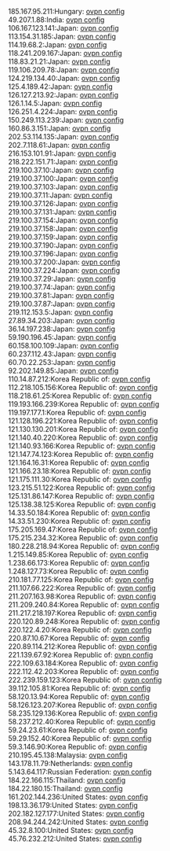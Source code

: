 185.167.95.211:Hungary: [ovpn config](vpn/185_167_95_211.ovpn)  
49.207.1.88:India: [ovpn config](vpn/49_207_1_88.ovpn)  
106.167.123.141:Japan: [ovpn config](vpn/106_167_123_141.ovpn)  
113.154.31.185:Japan: [ovpn config](vpn/113_154_31_185.ovpn)  
114.19.68.2:Japan: [ovpn config](vpn/114_19_68_2.ovpn)  
118.241.209.167:Japan: [ovpn config](vpn/118_241_209_167.ovpn)  
118.83.21.21:Japan: [ovpn config](vpn/118_83_21_21.ovpn)  
119.106.209.78:Japan: [ovpn config](vpn/119_106_209_78.ovpn)  
124.219.134.40:Japan: [ovpn config](vpn/124_219_134_40.ovpn)  
125.4.189.42:Japan: [ovpn config](vpn/125_4_189_42.ovpn)  
126.127.213.92:Japan: [ovpn config](vpn/126_127_213_92.ovpn)  
126.1.14.5:Japan: [ovpn config](vpn/126_1_14_5.ovpn)  
126.251.4.224:Japan: [ovpn config](vpn/126_251_4_224.ovpn)  
150.249.113.239:Japan: [ovpn config](vpn/150_249_113_239.ovpn)  
160.86.3.151:Japan: [ovpn config](vpn/160_86_3_151.ovpn)  
202.53.114.135:Japan: [ovpn config](vpn/202_53_114_135.ovpn)  
202.7.118.61:Japan: [ovpn config](vpn/202_7_118_61.ovpn)  
216.153.101.91:Japan: [ovpn config](vpn/216_153_101_91.ovpn)  
218.222.151.71:Japan: [ovpn config](vpn/218_222_151_71.ovpn)  
219.100.37.10:Japan: [ovpn config](vpn/219_100_37_10.ovpn)  
219.100.37.100:Japan: [ovpn config](vpn/219_100_37_100.ovpn)  
219.100.37.103:Japan: [ovpn config](vpn/219_100_37_103.ovpn)  
219.100.37.11:Japan: [ovpn config](vpn/219_100_37_11.ovpn)  
219.100.37.126:Japan: [ovpn config](vpn/219_100_37_126.ovpn)  
219.100.37.131:Japan: [ovpn config](vpn/219_100_37_131.ovpn)  
219.100.37.154:Japan: [ovpn config](vpn/219_100_37_154.ovpn)  
219.100.37.158:Japan: [ovpn config](vpn/219_100_37_158.ovpn)  
219.100.37.159:Japan: [ovpn config](vpn/219_100_37_159.ovpn)  
219.100.37.190:Japan: [ovpn config](vpn/219_100_37_190.ovpn)  
219.100.37.196:Japan: [ovpn config](vpn/219_100_37_196.ovpn)  
219.100.37.200:Japan: [ovpn config](vpn/219_100_37_200.ovpn)  
219.100.37.224:Japan: [ovpn config](vpn/219_100_37_224.ovpn)  
219.100.37.29:Japan: [ovpn config](vpn/219_100_37_29.ovpn)  
219.100.37.74:Japan: [ovpn config](vpn/219_100_37_74.ovpn)  
219.100.37.81:Japan: [ovpn config](vpn/219_100_37_81.ovpn)  
219.100.37.87:Japan: [ovpn config](vpn/219_100_37_87.ovpn)  
219.112.153.5:Japan: [ovpn config](vpn/219_112_153_5.ovpn)  
27.89.34.203:Japan: [ovpn config](vpn/27_89_34_203.ovpn)  
36.14.197.238:Japan: [ovpn config](vpn/36_14_197_238.ovpn)  
59.190.196.45:Japan: [ovpn config](vpn/59_190_196_45.ovpn)  
60.158.100.109:Japan: [ovpn config](vpn/60_158_100_109.ovpn)  
60.237.112.43:Japan: [ovpn config](vpn/60_237_112_43.ovpn)  
60.70.22.253:Japan: [ovpn config](vpn/60_70_22_253.ovpn)  
92.202.149.85:Japan: [ovpn config](vpn/92_202_149_85.ovpn)  
110.14.87.212:Korea Republic of: [ovpn config](vpn/110_14_87_212.ovpn)  
112.218.105.156:Korea Republic of: [ovpn config](vpn/112_218_105_156.ovpn)  
118.218.61.25:Korea Republic of: [ovpn config](vpn/118_218_61_25.ovpn)  
119.193.166.239:Korea Republic of: [ovpn config](vpn/119_193_166_239.ovpn)  
119.197.177.1:Korea Republic of: [ovpn config](vpn/119_197_177_1.ovpn)  
121.128.196.221:Korea Republic of: [ovpn config](vpn/121_128_196_221.ovpn)  
121.130.130.201:Korea Republic of: [ovpn config](vpn/121_130_130_201.ovpn)  
121.140.40.220:Korea Republic of: [ovpn config](vpn/121_140_40_220.ovpn)  
121.140.93.166:Korea Republic of: [ovpn config](vpn/121_140_93_166.ovpn)  
121.147.74.123:Korea Republic of: [ovpn config](vpn/121_147_74_123.ovpn)  
121.164.16.31:Korea Republic of: [ovpn config](vpn/121_164_16_31.ovpn)  
121.166.23.18:Korea Republic of: [ovpn config](vpn/121_166_23_18.ovpn)  
121.175.111.30:Korea Republic of: [ovpn config](vpn/121_175_111_30.ovpn)  
123.215.51.122:Korea Republic of: [ovpn config](vpn/123_215_51_122.ovpn)  
125.131.86.147:Korea Republic of: [ovpn config](vpn/125_131_86_147.ovpn)  
125.138.38.125:Korea Republic of: [ovpn config](vpn/125_138_38_125.ovpn)  
14.33.50.184:Korea Republic of: [ovpn config](vpn/14_33_50_184.ovpn)  
14.33.51.230:Korea Republic of: [ovpn config](vpn/14_33_51_230.ovpn)  
175.205.169.47:Korea Republic of: [ovpn config](vpn/175_205_169_47.ovpn)  
175.215.234.32:Korea Republic of: [ovpn config](vpn/175_215_234_32.ovpn)  
180.228.218.94:Korea Republic of: [ovpn config](vpn/180_228_218_94.ovpn)  
1.215.149.85:Korea Republic of: [ovpn config](vpn/1_215_149_85.ovpn)  
1.238.66.173:Korea Republic of: [ovpn config](vpn/1_238_66_173.ovpn)  
1.248.127.73:Korea Republic of: [ovpn config](vpn/1_248_127_73.ovpn)  
210.181.77.125:Korea Republic of: [ovpn config](vpn/210_181_77_125.ovpn)  
211.107.66.222:Korea Republic of: [ovpn config](vpn/211_107_66_222.ovpn)  
211.207.163.98:Korea Republic of: [ovpn config](vpn/211_207_163_98.ovpn)  
211.209.240.84:Korea Republic of: [ovpn config](vpn/211_209_240_84.ovpn)  
211.217.218.197:Korea Republic of: [ovpn config](vpn/211_217_218_197.ovpn)  
220.120.89.248:Korea Republic of: [ovpn config](vpn/220_120_89_248.ovpn)  
220.122.4.20:Korea Republic of: [ovpn config](vpn/220_122_4_20.ovpn)  
220.87.10.67:Korea Republic of: [ovpn config](vpn/220_87_10_67.ovpn)  
220.89.114.212:Korea Republic of: [ovpn config](vpn/220_89_114_212.ovpn)  
221.139.67.92:Korea Republic of: [ovpn config](vpn/221_139_67_92.ovpn)  
222.109.63.184:Korea Republic of: [ovpn config](vpn/222_109_63_184.ovpn)  
222.112.42.203:Korea Republic of: [ovpn config](vpn/222_112_42_203.ovpn)  
222.239.159.123:Korea Republic of: [ovpn config](vpn/222_239_159_123.ovpn)  
39.112.105.81:Korea Republic of: [ovpn config](vpn/39_112_105_81.ovpn)  
58.120.13.94:Korea Republic of: [ovpn config](vpn/58_120_13_94.ovpn)  
58.126.123.207:Korea Republic of: [ovpn config](vpn/58_126_123_207.ovpn)  
58.235.129.136:Korea Republic of: [ovpn config](vpn/58_235_129_136.ovpn)  
58.237.212.40:Korea Republic of: [ovpn config](vpn/58_237_212_40.ovpn)  
59.24.23.61:Korea Republic of: [ovpn config](vpn/59_24_23_61.ovpn)  
59.29.152.40:Korea Republic of: [ovpn config](vpn/59_29_152_40.ovpn)  
59.3.146.90:Korea Republic of: [ovpn config](vpn/59_3_146_90.ovpn)  
210.195.45.138:Malaysia: [ovpn config](vpn/210_195_45_138.ovpn)  
143.178.11.79:Netherlands: [ovpn config](vpn/143_178_11_79.ovpn)  
5.143.64.117:Russian Federation: [ovpn config](vpn/5_143_64_117.ovpn)  
184.22.166.115:Thailand: [ovpn config](vpn/184_22_166_115.ovpn)  
184.22.180.15:Thailand: [ovpn config](vpn/184_22_180_15.ovpn)  
161.202.144.236:United States: [ovpn config](vpn/161_202_144_236.ovpn)  
198.13.36.179:United States: [ovpn config](vpn/198_13_36_179.ovpn)  
202.182.127.177:United States: [ovpn config](vpn/202_182_127_177.ovpn)  
208.94.244.242:United States: [ovpn config](vpn/208_94_244_242.ovpn)  
45.32.8.100:United States: [ovpn config](vpn/45_32_8_100.ovpn)  
45.76.232.212:United States: [ovpn config](vpn/45_76_232_212.ovpn)  
